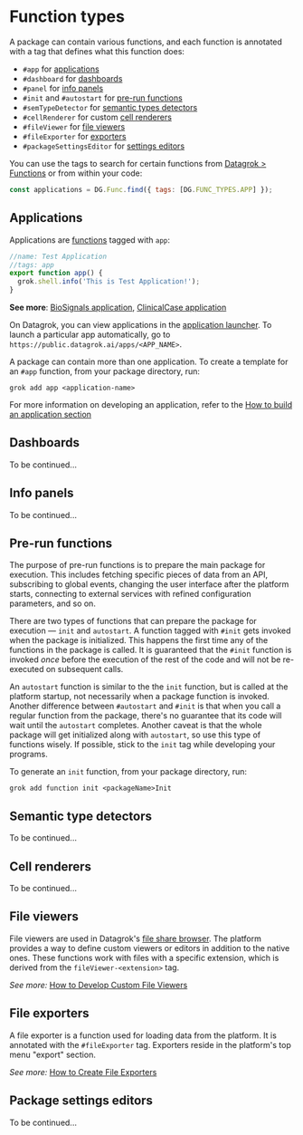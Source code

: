 <!-- TITLE: Function Types -->
<!-- ORDER: 4 -->

# Function types

A package can contain various functions, and each function is annotated with a tag that defines what this function does:

* `#app` for [applications](#applications)
* `#dashboard` for [dashboards](#dashboards)
* `#panel` for [info panels](#info-panels)
* `#init` and `#autostart` for [pre-run functions](#pre-run-functions)
* `#semTypeDetector` for [semantic types detectors](#semantic-type-detectors)
* `#cellRenderer` for custom [cell renderers](#cell-renderers)
* `#fileViewer` for [file viewers](#file-viewers)
* `#fileExporter` for [exporters](#file-exporters)
* `#packageSettingsEditor` for [settings editors](#package-settings-editors)

You can use the tags to search for certain functions from [Datagrok > Functions] or from within your code:

```js
const applications = DG.Func.find({ tags: [DG.FUNC_TYPES.APP] });
```

## Applications

Applications are [functions](../../overview/functions/function.md) tagged with `app`:

```js
//name: Test Application
//tags: app
export function app() {
  grok.shell.info('This is Test Application!');
}
```

**See more**: [BioSignals application], [ClinicalCase application]

On Datagrok, you can view applications in the [application launcher]. To launch a particular app automatically, go
to `https://public.datagrok.ai/apps/<APP_NAME>`.

A package can contain more than one application. To create a template for an `#app` function, from your package
directory, run:

```shell
grok add app <application-name>
```

For more information on developing an application, refer to
the [How to build an application section](../how-to/build-an-app.md)

## Dashboards

To be continued...

## Info panels

To be continued...

## Pre-run functions

The purpose of pre-run functions is to prepare the main package for execution. This includes fetching specific pieces of
data from an API, subscribing to global events, changing the user interface after the platform starts, connecting to
external services with refined configuration parameters, and so on.

There are two types of functions that can prepare the package for execution &mdash; `init`
and `autostart`. A function tagged with `#init` gets invoked when the package is initialized. This happens the first
time any of the functions in the package is called. It is guaranteed that the `#init` function is invoked _once_ before
the execution of the rest of the code and will not be re-executed on subsequent calls.

An `autostart` function is similar to the the `init` function, but is called at the platform startup, not necessarily
when a package function is invoked. Another difference between `#autostart`
and `#init` is that when you call a regular function from the package, there's no guarantee that its code will wait
until the `autostart` completes. Another caveat is that the whole package will get initialized along with `autostart`,
so use this type of functions wisely. If possible, stick to the `init` tag while developing your programs.

To generate an `init` function, from your package directory, run:

```shell
grok add function init <packageName>Init
```

## Semantic type detectors

To be continued...

## Cell renderers

To be continued...

## File viewers

File viewers are used in Datagrok's [file share browser](../../access/file-shares.md). The platform provides a way to
define custom viewers or editors in addition to the native ones. These functions work with files with a specific
extension, which is derived from the `fileViewer-<extension>` tag.

*See more:* [How to Develop Custom File Viewers](../how-to/custom-file-viewers.md)

## File exporters

A file exporter is a function used for loading data from the platform. It is annotated with the `#fileExporter` tag.
Exporters reside in the platform's top menu "export" section.

*See more:* [How to Create File Exporters](../how-to/file-exporters.md)

## Package settings editors

To be continued...

[Datagrok > Functions]: https://public.datagrok.ai/functions?q

[Datagrok GitHub]: https://github.com/datagrok-ai/public/tree/master/packages

[application launcher]: https://public.datagrok.ai/apps

[BioSignals application]: https://github.com/datagrok-ai/public/tree/master/packages/BioSignals

[ClinicalCase application]: https://github.com/datagrok-ai/public/tree/master/packages/ClinicalCase

[the direct link]: https://public.datagrok.ai/apps
